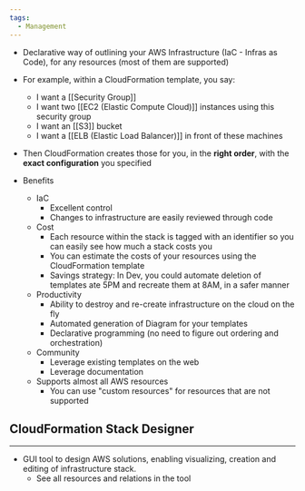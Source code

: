 ```yaml
---
tags:
  - Management
---
```

- Declarative way of outlining your AWS Infrastructure (IaC - Infras as Code), for any resources (most of them are supported)
- For example, within a CloudFormation template, you say:
	- I want a [[Security Group]]
	- I want two [[EC2 (Elastic Compute Cloud)]] instances using this security group
	- I want an [[S3]] bucket
	- I want a [[ELB (Elastic Load Balancer)]] in front of these machines
- Then CloudFormation creates those for you, in the __right order__, with the __exact configuration__ you specified

- Benefits 
	- IaC 
		- Excellent control
		- Changes to infrastructure are easily reviewed through code
	- Cost
		- Each resource within the stack is tagged with an identifier so you can easily see how much a stack costs you
		- You can estimate the costs of your resources using the CloudFormation template
		- Savings strategy: In Dev, you could automate deletion of templates ate 5PM and recreate them at 8AM, in a safer manner
	- Productivity
		- Ability to destroy and re-create infrastructure on the cloud on the fly
		- Automated generation of Diagram for your templates
		- Declarative programming (no need to figure out ordering and orchestration)
	- Community
		- Leverage existing templates on the web
		- Leverage documentation
	- Supports almost all AWS resources
		- You can use "custom resources" for resources that are not supported

## CloudFormation Stack Designer
---
- GUI tool to design AWS solutions, enabling visualizing, creation and editing of infrastructure stack.
	- See all resources and relations in the tool
